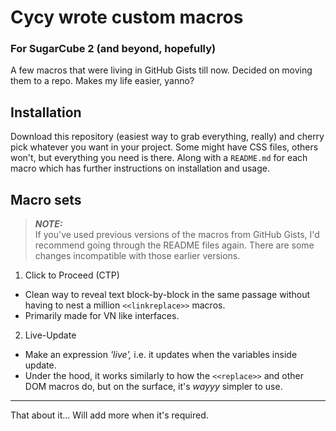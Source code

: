 # Cycy wrote custom macros
### For SugarCube 2 (and beyond, hopefully)

A few macros that were living in GitHub Gists till now. Decided on moving them to a repo. Makes my life easier, yanno?

## Installation

Download this repository (easiest way to grab everything, really) and cherry pick whatever you want in your project. Some might have CSS files, others won't, but everything you need is there. Along with a `README.md` for each macro which has further instructions on installation and usage.

## Macro sets

> ***NOTE:***  
> If you've used previous versions of the macros from GitHub Gists, I'd recommend going through the README files again. There are some changes incompatible with those earlier versions.

1. Click to Proceed (CTP)  
  - Clean way to reveal text block-by-block in the same passage without having to nest a million `<<linkreplace>>` macros.  
  - Primarily made for VN like interfaces.  


2. Live-Update  
  - Make an expression *'live',* i.e. it updates when the variables inside update.
  - Under the hood, it works similarly to how the `<<replace>>` and other DOM macros do, but on the surface, it's *wayyy* simpler to use.

---

That about it... Will add more when it's required.
